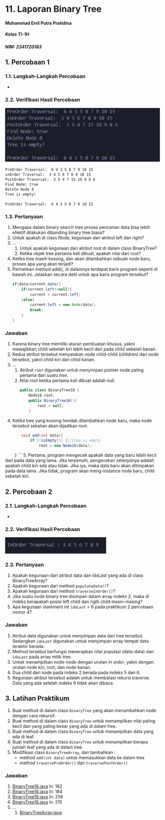 # 11. Laporan Binary Tree

#### Muhammad Erril Putra Pratidina
##### Kelas TI-1H
##### NIM: 2341720183

## 1. Percobaan 1
### 1.1. Langkah-Langkah Percobaan
-
### 2.2. Verifikasi Hasil Percobaan

![](Pasted%20image%2020240527132918.png)
```
PreOrder Traversal:  6 4 3 5 8 7 9 10 15
inOrder Traversal:  3 4 5 6 7 8 9 10 15
PostOrder Traversal:  3 5 4 7 15 10 9 8 6
Find Node: true
Delete Node 8
Tree is empty!

PreOrder Traversal:  6 4 3 5 8 7 9 10 15
```
### 1.3. Pertanyaan
1. Mengapa dalam binary search tree proses pencarian data bisa lebih efektif dilakukan dibanding binary tree biasa?
2. Untuk apakah di class Node, kegunaan dari atribut left dan right?
3. ...
	1. Untuk apakah kegunaan dari atribut root di dalam class BinaryTree?
	2. Ketika objek tree pertama kali dibuat, apakah nilai dari root?
4. Ketika tree masih kosong, dan akan ditambahkan sebuah node baru, proses apa yang akan terjadi?
5. Perhatikan method add(), di dalamnya terdapat baris program seperti di bawah ini. Jelaskan secara detil untuk apa baris program tersebut?
	```java
	if(data<current.data){
		if(current.left!=null){
			current = current.left;
		}else{
			current.left = new Node(data);
			break;
		}
	}
	```

### Jawaban
1. Karena binary tree memiliki aturan pembuatan khusus, yakni mewajibkan child sebelah kiri lebih kecil dari pada child sebelah kanan.
2. Kedua atribut tersebut menyatakan node child-child (children) dari node tersebut, yakni child kiri dan child kanan.
3. ...
	1. Atribut `root` digunakan untuk menyimpan pointer node paling pertama dari suatu *tree*. 
	2. Nilai root ketika pertama kali dibuat adalah null. 
		```java
		public class BinaryTree18 {
			Node18 root;
			public BinaryTree18(){
				root = null;
			}
		```
4. Ketika tree yang kosong hendak ditambahkan node baru, maka node tersebut sekalian akan dijadikan root.
	```java
	    void add(int data){
	        if (!isEmpty()) {//tree is empty
	            root = new Node18(data);
        }
	```
5. Pertama, program mengecek apakah data yang baru lebih kecil dari pada data yang lama. Jika terpenuhi, pengecekan selanjutnya adalah apakah child kiri ada atau tidak. Jika iya, maka data baru akan ditimpakan pada data lama. Jika tidak, program akan meng-instance node baru, child sebelah kiri. 

## 2. Percobaan 2
### 2.1. Langkah-Langkah Percobaan
-

### 2.2. Verifikasi Hasil Percobaan
![](Pasted%20image%2020240527140239.png)

### 2.3. Pertanyaan
1. Apakah kegunaan dari atribut data dan idxLast yang ada di class BinaryTreeArray? 
2. Apakah kegunaan dari method `populateData()`? 
3. Apakah kegunaan dari method `traverseInOrder()`? 
4. Jika suatu node binary tree disimpan dalam array indeks 2, maka di indeks berapakah posisi left child dan rigth child masin-masing? 
5. Apa kegunaan statement int `idxLast` = 6 pada praktikum 2 percobaan nomor 4?

### Jawaban
1. Atribut data digunakan untuk menyimpan data dari tree tersebut. Sedangkan `idxLast` digunakan untuk menyimpan array tempat data terakhir berada.
2. Method tersebut berfungsi menerapkan nilai populasi (data-data) dan `idxLast` pada array milik tree.
3. Untuk menampilkan node-node dengan urutan *in order*, yakni dengan urutan node kiri, root, dan node kanan.
4. Dua child dari node pada indeks 2 berada pada indeks 5 dan 6.
5. Kegunaan atribut tersebut adalah untuk membatasi rekursi traverse. Data yang ada setelah indeks 6 tidak akan dibaca.

## 3. Latihan Praktikum
1. Buat method di dalam class `BinaryTree` yang akan menambahkan node dengan cara rekursif. 
2. Buat method di dalam class `BinaryTree` untuk menampilkan nilai paling kecil dan yang paling besar yang ada di dalam tree. 
3. Buat method di dalam class `BinaryTree` untuk menampilkan data yang ada di leaf. 
4. Buat method di dalam class `BinaryTree` untuk menampilkan berapa jumlah leaf yang ada di dalam tree. 
5. Modifikasi class `BinaryTreeArray`, dan tambahkan : 
	 - method `add(int data)` untuk memasukkan data ke dalam tree 
	 - method `traversePreOrder()` dan `traversePostOrder()
`
### Jawaban
1. [BinaryTree18.java](https://github.com/VozSoldat/Algoritma-dan-Struktur-Data/blob/main/Pertemuan14/BinaryTree18.java) ln: 162
2. [BinaryTree18.java](https://github.com/VozSoldat/Algoritma-dan-Struktur-Data/blob/main/Pertemuan14/BinaryTree18.java) ln: 184
3. [BinaryTree18.java](https://github.com/VozSoldat/Algoritma-dan-Struktur-Data/blob/main/Pertemuan14/BinaryTree18.java) ln: 206
4. [BinaryTree18.java](https://github.com/VozSoldat/Algoritma-dan-Struktur-Data/blob/main/Pertemuan14/BinaryTree18.java) ln: 215
5. ...
	1. [BinaryTreeArray.java](https://github.com/VozSoldat/Algoritma-dan-Struktur-Data/blob/main/Pertemuan14/BinaryTreeArray18.java) 